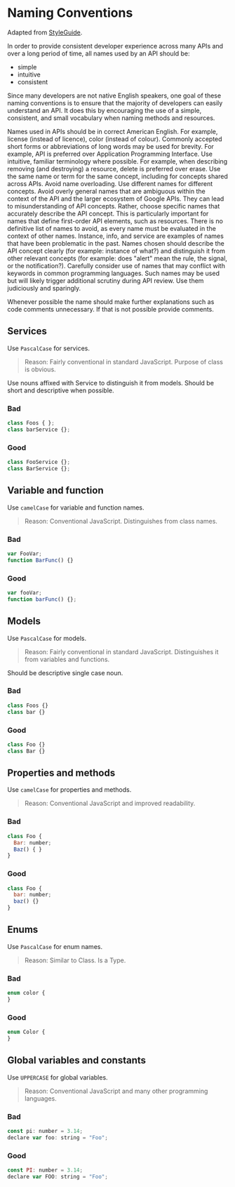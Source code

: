 # Naming Conventions

Adapted from [StyleGuide].

In order to provide consistent developer experience across many APIs and over a long period of time, all names used by an API should be:

* simple
* intuitive
* consistent

Since many developers are not native English speakers, one goal of these naming conventions is to ensure that the majority of developers can easily understand an API. It does this by encouraging the use of a simple, consistent, and small vocabulary when naming methods and resources.

Names used in APIs should be in correct American English. For example, license (instead of licence), color (instead of colour).
Commonly accepted short forms or abbreviations of long words may be used for brevity. For example, API is preferred over Application Programming Interface.
Use intuitive, familiar terminology where possible. For example, when describing removing (and destroying) a resource, delete is preferred over erase.
Use the same name or term for the same concept, including for concepts shared across APIs.
Avoid name overloading. Use different names for different concepts.
Avoid overly general names that are ambiguous within the context of the API and the larger ecosystem of Google APIs. They can lead to misunderstanding of API concepts. Rather, choose specific names that accurately describe the API concept. This is particularly important for names that define first-order API elements, such as resources. There is no definitive list of names to avoid, as every name must be evaluated in the context of other names. Instance, info, and service are examples of names that have been problematic in the past. Names chosen should describe the API concept clearly (for example: instance of what?) and distinguish it from other relevant concepts (for example: does "alert" mean the rule, the signal, or the notification?).
Carefully consider use of names that may conflict with keywords in common programming languages. Such names may be used but will likely trigger additional scrutiny during API review. Use them judiciously and sparingly.

Whenever possible the name should make further explanations such as code comments unnecessary. If that is not possible provide comments.

## Services
Use ```PascalCase``` for services.
> Reason: Fairly conventional in standard JavaScript. Purpose of class is obvious.

Use nouns affixed with Service to distinguish it from models. Should be short and descriptive when possible.

### Bad
```javascript
class Foos { };
class barService {};
```

### Good
```javascript
class FooService {};
class BarService {};
```

## Variable and function
Use ```camelCase``` for variable and function names.
> Reason: Conventional JavaScript. Distinguishes from class names.

### Bad
```javascript
var FooVar;
function BarFunc() {}
```

### Good
```javascript
var fooVar;
function barFunc() {};
```

## Models
Use ```PascalCase``` for models.
> Reason: Fairly conventional in standard JavaScript. Distinguishes it from variables and functions.

Should be descriptive single case noun.

### Bad
```javascript
class Foos {}
class bar {}
```

### Good
```javascript
class Foo {}
class Bar {}
```

## Properties and methods
Use ```camelCase``` for properties and methods.
> Reason: Conventional JavaScript and improved readability.

### Bad
```javascript
class Foo {
  Bar: number;
  Baz() { }
}
```

### Good
```javascript
class Foo {
  bar: number;
  baz() {}
}
```

## Enums
Use ```PascalCase``` for enum names.
> Reason: Similar to Class. Is a Type.

### Bad
```javascript
enum color {
}
```

### Good
```javascript
enum Color {
}
```

## Global variables and constants
Use ```UPPERCASE``` for global variables.
> Reason: Conventional JavaScript and many other programming languages.

### Bad
```javascript
const pi: number = 3.14;
declare var foo: string = "Foo";
```

### Good
```javascript
const PI: number = 3.14;
declare var FOO: string = "Foo";
```

[StyleGuide]: https://basarat.gitbook.io/typescript/styleguide
